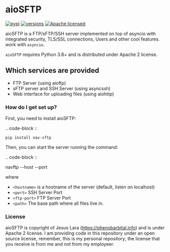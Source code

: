 # aioSFTP #

[![pypi](https://img.shields.io/pypi/v/asyncdb?style=plastic)](https://pypi.org/project/asyncdb/)
[![versions](https://img.shields.io/pypi/pyversions/blacksheep.svg?style=plastic)](https://github.com/phenobarbital/naiosftp)
[![Apache licensed](https://img.shields.io/github/license/phenobarbital/aiosftp?style=plastic)](https://raw.githubusercontent.com/phenobarbital/aiosftp/master/LICENSE)


aioSFTP is a FTP/sFTP/SSH server implemented on top of asyncio with integrated security, TLS/SSL connections, Users and other cool features.
work with ``asyncio``.

``aioSFTP`` requires Python 3.8+ and is distributed under Apache 2 license.

## Which services are provided ##

* FTP Server (using aioftp)
* sFTP server and SSH Server (using asyncssh)
* Web interface for uploading files (using aiohttp)
### How do I get set up? ###

First, you need to install aioSFTP:

.. code-block ::

    pip install nav-sftp

Then, you can start the server running the command:

.. code-block ::

   navftp --host <hostname> --port <port>

where

- ``<hostname>`` is a hostname of the server (default, listen on localhost)
- ``<port>`` SSH Server Port
- ``<ftp-port>`` FTP Server Port
- ``<path>`` The base path where all files live in.


### License ###

aioSFTP is copyright of Jesus Lara (https://phenobarbital.info) and is under Apache 2 license. I am providing code in this repository under an open source license, remember, this is my personal repository; the license that you receive is from me and not from my employeer.
